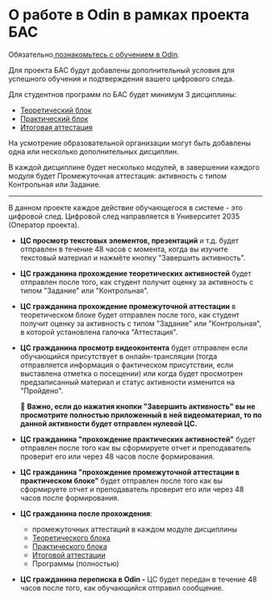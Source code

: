 # О работе в Odin в рамках проекта БАС

Обязательно[ познакомьтесь с обучением в Odin](../odin/znakomstvo.md).

Для проекта БАС будут добавлены дополнительный условия для успешного обучения и подтверждения вашего цифрового следа.

Для студентнов программ по БАС будет минимум 3 дисциплины:

* [Теоретический блок](teoreticheskii-blok.md)
* [Практический блок](prakticheskii-blok.md)
* [Итоговая аттестация](itogovaya-attestaciya.md)

На усмотрение образовательной организации могут быть добавлены одна или несколько дополнительных дисциплин.&#x20;

В каждой дисциплине будет несколько модулей, в завершении каждого модуля будет Промежуточная аттестация: активность с типом Контрольная или Задание.

***

В данном проекте каждое действие обучающегося в системе  - это цифровой след.  Цифровой след направляется в Университет 2035 (Оператор проекта).

* **ЦС просмотр текстовых элементов, презентаций** и т.д. будет отправлен в течение 48 часов с момента, когда вы изучите текстовый материал и нажмёте кнопку "Завершить активность".&#x20;
* **ЦС гражданина прохождение теоретических активностей** будет отправлен после того, как студент получит оценку за активность с типом "Задание" или "Контрольная".
* **ЦС гражданина прохождение промежуточной аттестации** в теоретическом блоке будет отправлен после того, как студент получит оценку за активность с типом "Задание" или "Контрольная", в которой установлена галочка "Аттестация".
*   **ЦС гражданина просмотр видеоконтента** будет отправлен  если обучающийся присутствует в онлайн-трансляции (тогда отправляется информация о фактическом присутствии, если выставлена отметка о посещении) или когда будет просмотрен предзаписанный материал и статус активности изменится на "Пройдено".&#x20;

    🛑 **Важно, если до нажатия кнопки "Завершить активность" вы не просмотрите полностью приложенный в ней видеоматериал, то по данной активности будет отправлен нулевой ЦС.**
* **ЦС гражданина "прохождение практических активностей"**  будет отправлен после того как вы сформируете отчет и преподаватель проверит его или через 48 часов после формирования.
* **ЦС гражданина "прохождение промежуточной аттестации в практическом блоке"**  будет отправлен после того как вы сформируете отчет и преподаватель проверит его или через 48 часов после формирования.
* **ЦС гражданина после прохождения**:
  * &#x20;промежуточных аттестаций в каждом модуле дисциплины
  * [Теоретического блока](teoreticheskii-blok.md)
  * [Практического блока](prakticheskii-blok.md)
  * &#x20;[Итоговой аттестации](itogovaya-attestaciya.md)
  * Программы (полностью)
* **ЦС гражданина переписка в Odin -** ЦС будет передан в течение 48 часов после того, как обучающийся отправил сообщение.
